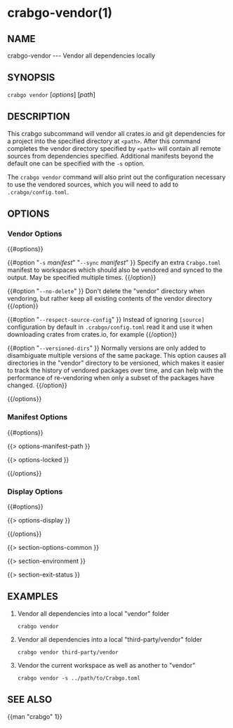 # crabgo-vendor(1)

## NAME

crabgo-vendor --- Vendor all dependencies locally

## SYNOPSIS

`crabgo vendor` [_options_] [_path_]

## DESCRIPTION

This crabgo subcommand will vendor all crates.io and git dependencies for a
project into the specified directory at `<path>`. After this command completes
the vendor directory specified by `<path>` will contain all remote sources from
dependencies specified. Additional manifests beyond the default one can be
specified with the `-s` option.

The `crabgo vendor` command will also print out the configuration necessary
to use the vendored sources, which you will need to add to `.crabgo/config.toml`.

## OPTIONS

### Vendor Options

{{#options}}

{{#option "`-s` _manifest_" "`--sync` _manifest_" }}
Specify an extra `Crabgo.toml` manifest to workspaces which should also be
vendored and synced to the output. May be specified multiple times.
{{/option}}

{{#option "`--no-delete`" }}
Don't delete the "vendor" directory when vendoring, but rather keep all
existing contents of the vendor directory
{{/option}}

{{#option "`--respect-source-config`" }}
Instead of ignoring `[source]` configuration by default in `.crabgo/config.toml`
read it and use it when downloading crates from crates.io, for example
{{/option}}

{{#option "`--versioned-dirs`" }}
Normally versions are only added to disambiguate multiple versions of the
same package. This option causes all directories in the "vendor" directory
to be versioned, which makes it easier to track the history of vendored
packages over time, and can help with the performance of re-vendoring when
only a subset of the packages have changed.
{{/option}}

{{/options}}

### Manifest Options

{{#options}}

{{> options-manifest-path }}

{{> options-locked }}

{{/options}}

### Display Options

{{#options}}

{{> options-display }}

{{/options}}

{{> section-options-common }}

{{> section-environment }}

{{> section-exit-status }}

## EXAMPLES

1. Vendor all dependencies into a local "vendor" folder

       crabgo vendor

2. Vendor all dependencies into a local "third-party/vendor" folder

       crabgo vendor third-party/vendor

3. Vendor the current workspace as well as another to "vendor"

       crabgo vendor -s ../path/to/Crabgo.toml

## SEE ALSO
{{man "crabgo" 1}}

